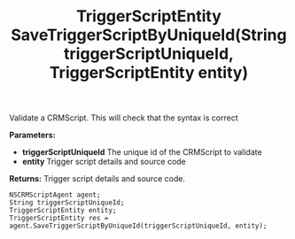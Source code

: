 ﻿---
uid: crmscript_ref_NSCRMScriptAgent_SaveTriggerScriptByUniqueId
title: TriggerScriptEntity SaveTriggerScriptByUniqueId(String triggerScriptUniqueId, TriggerScriptEntity entity)
intellisense: NSCRMScriptAgent.SaveTriggerScriptByUniqueId
keywords: NSCRMScriptAgent, SaveTriggerScriptByUniqueId
so.topic: reference
---

Validate a CRMScript. This will check that the syntax is correct

**Parameters:**
 - **triggerScriptUniqueId** The unique id of the CRMScript to validate
 - **entity** Trigger script details and source code

**Returns:** Trigger script details and source code.

```crmscript
NSCRMScriptAgent agent;
String triggerScriptUniqueId;
TriggerScriptEntity entity;
TriggerScriptEntity res = agent.SaveTriggerScriptByUniqueId(triggerScriptUniqueId, entity);
```

